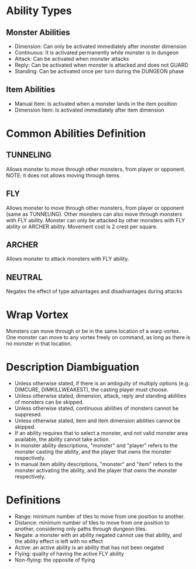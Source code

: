 # Ability Types
## Monster Abilities
- Dimension: Can only be activated immediately after monster dimension
- Continuous: It is activated permanently while monster is in dungeon
- Attack: Can be activated when monster attacks
- Reply: Can be activated when monster is attacked and does not GUARD
- Standing: Can be activated once per turn during the DUNGEON phase
## Item Abilities
- Manual Item: Is activated when a monster lands in the item position
- Dimension Item: Is activated immediately after item dimension

# Common Abilities Definition
## TUNNELING 
Allows monster to move through other monsters, from player or opponent. NOTE: it does not allows moving through items.

## FLY
Allows monster to move through other monsters, from player or opponent (same as TUNNELING). Other monsters can also move through monsters with FLY ability. Monster can only be attacked by other monsters with FLY ability or ARCHER ability. Movement cost is 2 crest per square.

## ARCHER
Allows monster to attack monsters with FLY ability.

## NEUTRAL
Negates the effect of type advantages and disadvantages during attacks

# Wrap Vortex
Monsters can move through or be in the same location of a warp vortex. One monster can move to any vortex freely on command, as long as there is no monster in that location.

# Description Diambiguation
- Unless otherwise stated, if there is an ambiguity of multiply options (e.g. DIMCURE, DIMKILLWEAKEST), the casting player must choose.
- Unless otherwise stated, dimension, attack, reply and standing abilities of monsters can be skipped.
- Unless otherwise stated, continuous abilities of monsters cannot be suppresed.
- Unless otherwise stated, item and item dimension abilities cannot be skipped. 
- If an ability requires that to select a monster, and not valid monster area available, the ability cannot take action.
- In monster ability descriptions, "monster" and "player" refers to the monster casting the ability, and the player that owns the monster respectively.
- In manual item ability descriptions, "monster" and "item" refers to the monster activating the ability, and the player that owns the monster respectively.

# Definitions
- Range: minimum number of tiles to move from one position to another.
- Distance: minimum number of tiles to move from one position to another, considering only paths through dungeon tiles.
- Negate: a monster with an ability negated cannot use that ability, and the ability effect is left with no effect
- Active: an active ability is an ability that has not been negated
- Flying: quality of having the active FLY ability
- Non-flying: the opposite of flying
